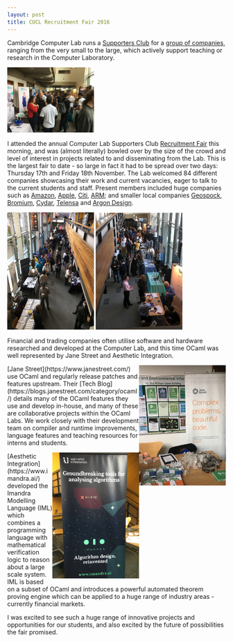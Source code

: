 ```yaml
---
layout: post
title: CUCL Recruitment Fair 2016
---
```


Cambridge Computer Lab runs a [Supporters Club](https://www.cl.cam.ac.uk/supporters-club/members.html) for a [group of companies](https://www.cl.cam.ac.uk/supporters-club/members.html), ranging from the very small to the large, which actively support teaching or research in the Computer Laboratory.

<p>
<img src="/images/BusyEnd.JPG" alt="Fair in full swing" width="200" />
</p>


I attended the annual Computer Lab Supporters Club [Recruitment Fair](https://www.cl.cam.ac.uk/supporters-club/recruitment-fair.html) this morning, and was (almost literally) bowled over by the size of the crowd and level of interest in projects related to and disseminating from the Lab. This is the largest fair to date - so large in fact it had to be spread over two days: Thursday 17th and Friday 18th November. The Lab welcomed 84 different companies showcasing their work and current vacancies, eager to talk to the current students and staff. Present members included huge companies such as [Amazon](https://www.amazon.jobs/location/cambridge-uk), [Apple](http://www.apple.com/jobs/uk/), [Citi](http://www.citigroup.com/citi/), [ARM](https://www.arm.com/); and smaller local companies [Geospock](https://geospock.com/), [Bromium](https://www.bromium.com/), [Cydar](https://cydarmedical.com/), [Telensa](http://www.telensa.com/) and [Argon Design](http://www.argondesign.com/).

<p>
<img src="/images/OverheadRotated.png" alt="View from the top" width="200" />
<img src="/images/Overhead2Rotated.png" alt="More from the top" width="200" />
<br />
</p>

Financial and trading companies often utilise software and hardware researched and developed at the Computer Lab, and this time OCaml was well represented by Jane Street and Aesthetic Integration.

<p>
<img src="/images/JaneStreetRotated.png" alt="Jane Street" width="200" style="float:right" />
</p>

<p>
[Jane Street](https://www.janestreet.com/) use OCaml and regularly release patches and features upstream. Their [Tech Blog](https://blogs.janestreet.com/category/ocaml/) details many of the OCaml features they use and develop in-house, and many of these are collaborative projects within the OCaml Labs. We work closely with their development team on compiler and runtime improvements, language features and teaching resources for interns and students.
</p>

<p>
<img src="/images/AestheticIntegrationRotated.png" alt="Aesthetic Integration" style="float:right" width="200" />
</p>

<p>
[Aesthetic Integration](https://www.imandra.ai/) developed the Imandra Modelling Language (IML) which combines a programming language with mathematical verification logic to reason about a large scale system. IML is based on a subset of OCaml and introduces a powerful automated theorem proving engine which can be applied to a huge range of industry areas - currently financial markets.
</p>

I was excited to see such a huge range of innovative projects and opportunities for our students, and also excited by the future of possibilities the fair promised.
